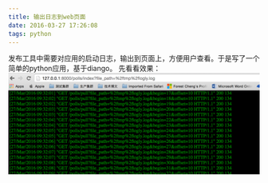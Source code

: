 ```yaml
---
title: 输出日志到web页面
date: 2016-03-27 17:26:08
tags: python
---
```


发布工具中需要对应用的启动日志，输出到页面上，方便用户查看。于是写了一个简单的python应用，基于diango。 先看看效果：
![image](/../../gallery/logy_1.png)

